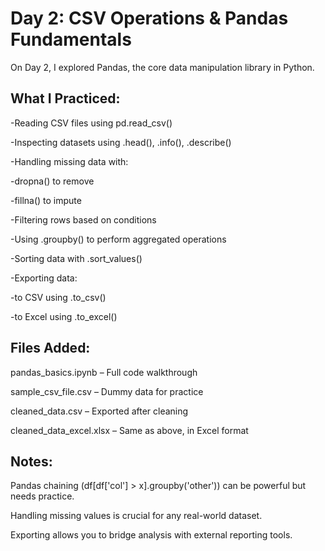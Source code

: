 # Day 2: CSV Operations & Pandas Fundamentals
On Day 2, I explored Pandas, the core data manipulation library in Python.

## What I Practiced:
-Reading CSV files using pd.read_csv()

-Inspecting datasets using .head(), .info(), .describe()

-Handling missing data with:

-dropna() to remove

-fillna() to impute

-Filtering rows based on conditions

-Using .groupby() to perform aggregated operations

-Sorting data with .sort_values()

-Exporting data:

-to CSV using .to_csv()

-to Excel using .to_excel()

## Files Added:
pandas_basics.ipynb – Full code walkthrough

sample_csv_file.csv – Dummy data for practice

cleaned_data.csv – Exported after cleaning

cleaned_data_excel.xlsx – Same as above, in Excel format

## Notes:

Pandas chaining (df[df['col'] > x].groupby('other')) can be powerful but needs practice.

Handling missing values is crucial for any real-world dataset.

Exporting allows you to bridge analysis with external reporting tools.


